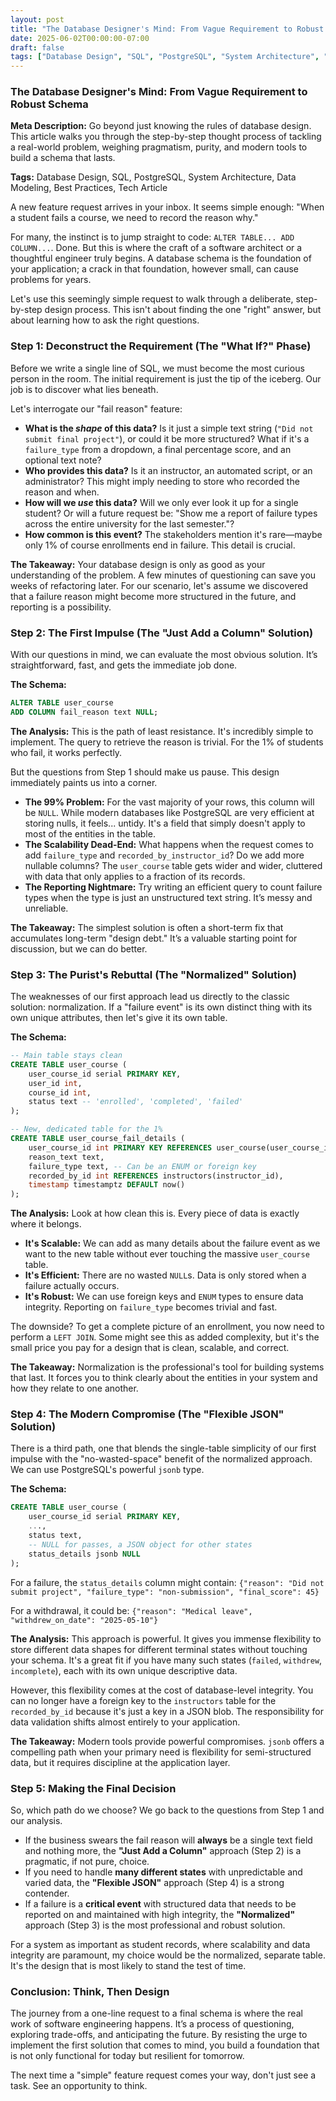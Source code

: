 ```yaml
---
layout: post
title: "The Database Designer's Mind: From Vague Requirement to Robust Schema"
date: 2025-06-02T00:00:00-07:00
draft: false
tags: ["Database Design", "SQL", "PostgreSQL", "System Architecture", "Data Modeling", "Best Practices", "Tech Article"]
---
```


### The Database Designer's Mind: From Vague Requirement to Robust Schema

**Meta Description:** Go beyond just knowing the rules of database design. This article walks you through the step-by-step thought process of tackling a real-world problem, weighing pragmatism, purity, and modern tools to build a schema that lasts.

**Tags:** Database Design, SQL, PostgreSQL, System Architecture, Data Modeling, Best Practices, Tech Article


A new feature request arrives in your inbox. It seems simple enough: "When a student fails a course, we need to record the reason why."

For many, the instinct is to jump straight to code: `ALTER TABLE... ADD COLUMN...`. Done. But this is where the craft of a software architect or a thoughtful engineer truly begins. A database schema is the foundation of your application; a crack in that foundation, however small, can cause problems for years.

Let's use this seemingly simple request to walk through a deliberate, step-by-step design process. This isn't about finding the one "right" answer, but about learning how to ask the right questions.

### Step 1: Deconstruct the Requirement (The "What If?" Phase)

Before we write a single line of SQL, we must become the most curious person in the room. The initial requirement is just the tip of the iceberg. Our job is to discover what lies beneath.

Let's interrogate our "fail reason" feature:

* **What is the *shape* of this data?** Is it just a simple text string (`"Did not submit final project"`), or could it be more structured? What if it's a `failure_type` from a dropdown, a final percentage score, and an optional text note?
* **Who provides this data?** Is it an instructor, an automated script, or an administrator? This might imply needing to store who recorded the reason and when.
* **How will we *use* this data?** Will we only ever look it up for a single student? Or will a future request be: "Show me a report of failure types across the entire university for the last semester."?
* **How common is this event?** The stakeholders mention it's rare—maybe only 1% of course enrollments end in failure. This detail is crucial.

**The Takeaway:** Your database design is only as good as your understanding of the problem. A few minutes of questioning can save you weeks of refactoring later. For our scenario, let's assume we discovered that a failure reason might become more structured in the future, and reporting is a possibility.

### Step 2: The First Impulse (The "Just Add a Column" Solution)

With our questions in mind, we can evaluate the most obvious solution. It’s straightforward, fast, and gets the immediate job done.

**The Schema:**
```sql
ALTER TABLE user_course
ADD COLUMN fail_reason text NULL;
```

**The Analysis:**
This is the path of least resistance. It's incredibly simple to implement. The query to retrieve the reason is trivial. For the 1% of students who fail, it works perfectly.

But the questions from Step 1 should make us pause. This design immediately paints us into a corner.

* **The 99% Problem:** For the vast majority of your rows, this column will be `NULL`. While modern databases like PostgreSQL are very efficient at storing nulls, it feels... untidy. It's a field that simply doesn't apply to most of the entities in the table.
* **The Scalability Dead-End:** What happens when the request comes to add `failure_type` and `recorded_by_instructor_id`? Do we add more nullable columns? The `user_course` table gets wider and wider, cluttered with data that only applies to a fraction of its records.
* **The Reporting Nightmare:** Try writing an efficient query to count failure types when the type is just an unstructured text string. It’s messy and unreliable.

**The Takeaway:** The simplest solution is often a short-term fix that accumulates long-term "design debt." It’s a valuable starting point for discussion, but we can do better.

### Step 3: The Purist's Rebuttal (The "Normalized" Solution)

The weaknesses of our first approach lead us directly to the classic solution: normalization. If a "failure event" is its own distinct thing with its own unique attributes, then let's give it its own table.

**The Schema:**
```sql
-- Main table stays clean
CREATE TABLE user_course (
    user_course_id serial PRIMARY KEY,
    user_id int,
    course_id int,
    status text -- 'enrolled', 'completed', 'failed'
);

-- New, dedicated table for the 1%
CREATE TABLE user_course_fail_details (
    user_course_id int PRIMARY KEY REFERENCES user_course(user_course_id),
    reason_text text,
    failure_type text, -- Can be an ENUM or foreign key
    recorded_by_id int REFERENCES instructors(instructor_id),
    timestamp timestamptz DEFAULT now()
);
```
**The Analysis:**
Look at how clean this is. Every piece of data is exactly where it belongs.

* **It's Scalable:** We can add as many details about the failure event as we want to the new table without ever touching the massive `user_course` table.
* **It's Efficient:** There are no wasted `NULL`s. Data is only stored when a failure actually occurs.
* **It's Robust:** We can use foreign keys and `ENUM` types to ensure data integrity. Reporting on `failure_type` becomes trivial and fast.

The downside? To get a complete picture of an enrollment, you now need to perform a `LEFT JOIN`. Some might see this as added complexity, but it's the small price you pay for a design that is clean, scalable, and correct.

**The Takeaway:** Normalization is the professional's tool for building systems that last. It forces you to think clearly about the entities in your system and how they relate to one another.

### Step 4: The Modern Compromise (The "Flexible JSON" Solution)

There is a third path, one that blends the single-table simplicity of our first impulse with the "no-wasted-space" benefit of the normalized approach. We can use PostgreSQL's powerful `jsonb` type.

**The Schema:**
```sql
CREATE TABLE user_course (
    user_course_id serial PRIMARY KEY,
    ...,
    status text,
    -- NULL for passes, a JSON object for other states
    status_details jsonb NULL
);
```
For a failure, the `status_details` column might contain:
`{"reason": "Did not submit project", "failure_type": "non-submission", "final_score": 45}`

For a withdrawal, it could be:
`{"reason": "Medical leave", "withdrew_on_date": "2025-05-10"}`

**The Analysis:**
This approach is powerful. It gives you immense flexibility to store different data shapes for different terminal states without touching your schema. It's a great fit if you have many such states (`failed`, `withdrew`, `incomplete`), each with its own unique descriptive data.

However, this flexibility comes at the cost of database-level integrity. You can no longer have a foreign key to the `instructors` table for the `recorded_by_id` because it's just a key in a JSON blob. The responsibility for data validation shifts almost entirely to your application.

**The Takeaway:** Modern tools provide powerful compromises. `jsonb` offers a compelling path when your primary need is flexibility for semi-structured data, but it requires discipline at the application layer.

### Step 5: Making the Final Decision

So, which path do we choose? We go back to the questions from Step 1 and our analysis.

* If the business swears the fail reason will **always** be a single text field and nothing more, the **"Just Add a Column"** approach (Step 2) is a pragmatic, if not pure, choice.
* If you need to handle **many different states** with unpredictable and varied data, the **"Flexible JSON"** approach (Step 4) is a strong contender.
* If a failure is a **critical event** with structured data that needs to be reported on and maintained with high integrity, the **"Normalized"** approach (Step 3) is the most professional and robust solution.

For a system as important as student records, where scalability and data integrity are paramount, my choice would be the normalized, separate table. It's the design that is most likely to stand the test of time.

### Conclusion: Think, Then Design

The journey from a one-line request to a final schema is where the real work of software engineering happens. It’s a process of questioning, exploring trade-offs, and anticipating the future. By resisting the urge to implement the first solution that comes to mind, you build a foundation that is not only functional for today but resilient for tomorrow.

The next time a "simple" feature request comes your way, don't just see a task. See an opportunity to think.
